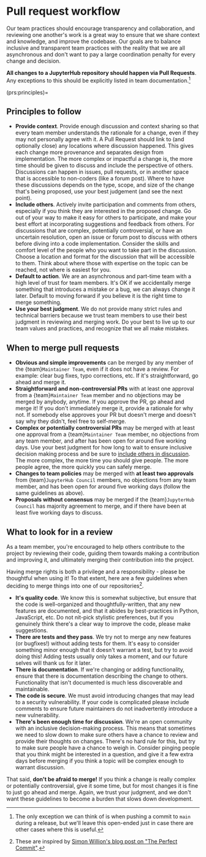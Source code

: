 # Pull request workflow

Our team practices should encourage transparency and collaboration, and reviewing one another's work is a great way to ensure that we share context and knowledge, and improve the codebase.
Our goals are to balance inclusive and transparent team practices with the reality that we are all asynchronous and don't want to pay a large coordination penalty for every change and decision.

**All changes to a JupyterHub repository should happen via Pull Requests**.
Any exceptions to this should be explicitly listed in team documentation.[^1]

[^1]: The only exception we can think of is when pushing a commit to `main` during a release, but we'll leave this open-ended just in case there are other cases where this is useful.

(prs:principles)=
## Principles to follow

- **Provide context**.
  Provide enough discussion and context sharing so that every team member understands the rationale for a change, even if they may not personally agree with it.
  A Pull Request should link to (and optionally close) any locations where discussion happened.
  This gives each change more provenance and separates design from implementation.
  The more complex or impactful a change is, the more time should be given to discuss and include the perspective of others.
  Discussions can happen in issues, pull requests, or in another space that is accessible to non-coders (like a forum post).
  Where to have these discussions depends on the type, scope, and size of the change that's being proposed, use your best judgement (and see the next point).
- **Include others**.
  Actively invite participation and comments from others, especially if you think they are interested in the proposed change.
  Go out of your way to make it easy for others to participate, and make your best effort at incorporating suggestions and feedback from others.
  For discussions that are complex, potentially controversial, or have an uncertain resolution, open an issue or forum post to discuss with others before diving into a code implementation.
  Consider the skills and comfort level of the people who you want to take part in the discussion. Choose a location and format for the discussion that will be accessible to them. Think about where those with expertise on the topic can be reached, not where is easiest for you.
- **Default to action**.
  We are an asynchronous and part-time team with a high level of trust for team members.
  It's OK if we accidentally merge something that introduces a mistake or a bug, we can always change it later.
  Default to moving forward if you believe it is the right time to merge something.
- **Use your best judgment**.
  We do not provide many strict rules and technical barriers because we trust team members to use their best judgment in reviewing and merging work.
  Do your best to live up to our team values and practices, and recognize that we all make mistakes.

## When to merge pull requests

- **Obvious and simple improvements** can be merged by any member of the {team}`Maintainer Team`, even if it does not have a review.
  For example: clear bug fixes, typo corrections, etc.
  If it's straightforward, go ahead and merge it.
- **Straightforward and non-controversial PRs** with at least one approval from a {team}`Maintainer Team` member and no objections may be merged by anybody, anytime.
  If you approve the PR, go ahead and merge it!
  If you don't immediately merge it, provide a rationale for why not.
  If somebody else approves your PR but doesn't merge and doesn't say why they didn't, feel free to self-merge.
- **Complex or potentially controversial PRs** may be merged with at least one approval from a {team}`Maintainer Team` member, no objections from any team member, and after has been open for around five working days.
  Use your best judgment for how long to wait to ensure inclusive decision making process and be sure to [include others in discussion](prs:principles).
  The more complex, the more time you should give people.
  The more people agree, the more quickly you can safely merge.
- **Changes to team policies** may be merged with **at least two approvals** from {team}`JupyterHub Council` members, no objections from any team member, and has been open for around five working days (follow the same guidelines as above).
- **Proposals without consensus** may be merged if the {team}`JupyterHub Council` has majority agreement to merge, and if there have been at least five working days to discuss.

## What to look for in a review

As a team member, you're encouraged to help others contribute to the project
by reviewing their code, guiding them towards making a contribution and
improving it, and ultimately merging their contribution into the project.

Having merge rights is both a privilege and a responsibility - please be
thoughtful when using it! To that extent, here are a few guidelines when
deciding to merge things into one of our repositories[^pc].

[^pc]: These are inspired by [Simon Willion's blog post on "The Perfect Commit"](https://simonwillison.net/2022/Oct/29/the-perfect-commit/).

- **It's quality code**.
  We know this is somewhat subjective, but ensure that the code is well-organized and thoughtfully-written, that any new features are documented, and that it abides by best-practices in Python, JavaScript, etc.
  Do not nit-pick stylistic preferences, but if you genuinely think there's a clear way to improve the code, please make suggestions.
- **There are tests and they pass**.
  We try not to merge any new features (or bugfixes!) without adding tests for them.
  It's easy to consider something minor enough that it doesn't warrant a test, but try to avoid doing this!
  Adding tests usually only takes a moment, and our future selves will thank
  us for it later.
- **There is documentation**.
  If we're changing or adding functionality, ensure that there is documentation describing the change to others.
  Functionality that isn't documented is much less discoverable and maintainable.
- **The code is secure**.
  We must avoid introducing changes that may lead to a security vulnerability.
  If your code is complicated please include comments to ensure future maintainers do not inadvertently introduce a new vulnerability.
- **There's been enough time for discussion**.
  We're an open community with an inclusive decision-making process.
  This means that sometimes we need to slow down to make sure others have a chance to  review and provide their thoughts on changes.
  There's no hard rule for this, but try to make sure people have a chance to weigh in.
  Consider pinging people that you think might be interested in a question, and give it a few extra days before merging if you think a topic will be complex enough to warrant discussion.

That said, **don't be afraid to merge!**
If you think a change is really complex or potentially controversial, give it some time, but for most changes it is fine to just go ahead and merge.
Again, we trust your judgment, and we don't want these guidelines to become a burden that slows down development.
